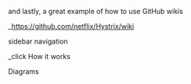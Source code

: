 and lastly, a great example of how to use GitHub wikis

  _https://github.com/netflix/Hystrix/wiki

sidebar navigation

  _click How it works

Diagrams
